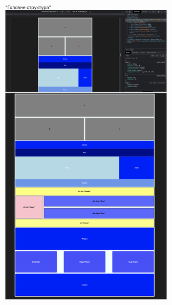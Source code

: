"Головне структура"
![Elon](https://github.com/IFalcoNI/OktenWebHomework/blob/main/H4_HTML/Preview_2.png)
![Elon](https://github.com/IFalcoNI/OktenWebHomework/blob/main/H4_HTML/Preview.png)
